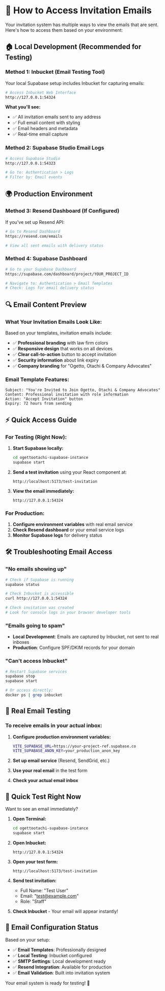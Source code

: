 # 📧 How to Access Invitation Emails

Your invitation system has multiple ways to view the emails that are sent. Here's how to access them
based on your environment:

## 🏠 **Local Development (Recommended for Testing)**

### **Method 1: Inbucket (Email Testing Tool)**

Your local Supabase setup includes Inbucket for capturing emails:

```bash
# Access Inbucket Web Interface
http://127.0.0.1:54324
```

**What you'll see:**

- ✅ All invitation emails sent to any address
- ✅ Full email content with styling
- ✅ Email headers and metadata
- ✅ Real-time email capture

### **Method 2: Supabase Studio Email Logs**

```bash
# Access Supabase Studio
http://127.0.0.1:54323

# Go to: Authentication > Logs
# Filter by: Email events
```

## 🌍 **Production Environment**

### **Method 3: Resend Dashboard (If Configured)**

If you've set up Resend API:

```bash
# Go to Resend Dashboard
https://resend.com/emails

# View all sent emails with delivery status
```

### **Method 4: Supabase Dashboard**

```bash
# Go to your Supabase Dashboard
https://supabase.com/dashboard/project/YOUR_PROJECT_ID

# Navigate to: Authentication > Email Templates
# Check: Logs for email delivery status
```

## 🔍 **Email Content Preview**

### **What Your Invitation Emails Look Like:**

Based on your templates, invitation emails include:

- ✅ **Professional branding** with law firm colors
- ✅ **Responsive design** that works on all devices
- ✅ **Clear call-to-action** button to accept invitation
- ✅ **Security information** about link expiry
- ✅ **Company branding** for "Ogetto, Otachi & Company Advocates"

### **Email Template Features:**

```
Subject: "You're Invited to Join Ogetto, Otachi & Company Advocates"
Content: Professional invitation with role information
Action: "Accept Invitation" button
Expiry: 72 hours from sending
```

## ⚡ **Quick Access Guide**

### **For Testing (Right Now):**

1. **Start Supabase locally:**

   ```bash
   cd ogettootachi-supabase-instance
   supabase start
   ```

2. **Send a test invitation** using your React component at:

   ```
   http://localhost:5173/test-invitation
   ```

3. **View the email immediately:**
   ```
   http://127.0.0.1:54324
   ```

### **For Production:**

1. **Configure environment variables** with real email service
2. **Check Resend dashboard** or your email service logs
3. **Monitor Supabase logs** for delivery status

## 🛠️ **Troubleshooting Email Access**

### **"No emails showing up"**

```bash
# Check if Supabase is running
supabase status

# Check Inbucket is accessible
curl http://127.0.0.1:54324

# Check invitation was created
# Look for console logs in your browser developer tools
```

### **"Emails going to spam"**

- **Local Development**: Emails are captured by Inbucket, not sent to real inboxes
- **Production**: Configure SPF/DKIM records for your domain

### **"Can't access Inbucket"**

```bash
# Restart Supabase services
supabase stop
supabase start

# Or access directly:
docker ps | grep inbucket
```

## 📱 **Real Email Testing**

### **To receive emails in your actual inbox:**

1. **Configure production environment variables:**

   ```bash
   VITE_SUPABASE_URL=https://your-project-ref.supabase.co
   VITE_SUPABASE_ANON_KEY=your_production_anon_key
   ```

2. **Set up email service** (Resend, SendGrid, etc.)

3. **Use your real email** in the test form

4. **Check your actual email inbox**

## 🎯 **Quick Test Right Now**

Want to see an email immediately?

1. **Open Terminal:**

   ```bash
   cd ogettootachi-supabase-instance
   supabase start
   ```

2. **Open Inbucket:**

   ```
   http://127.0.0.1:54324
   ```

3. **Open your test form:**

   ```
   http://localhost:5173/test-invitation
   ```

4. **Send test invitation:**
   - Full Name: "Test User"
   - Email: "test@example.com"
   - Role: "Staff"

5. **Check Inbucket** - Your email will appear instantly!

## 🔧 **Email Configuration Status**

Based on your setup:

- ✅ **Email Templates**: Professionally designed
- ✅ **Local Testing**: Inbucket configured
- ✅ **SMTP Settings**: Local development ready
- ✅ **Resend Integration**: Available for production
- ✅ **Email Validation**: Built into invitation system

Your email system is ready for testing! 🚀
